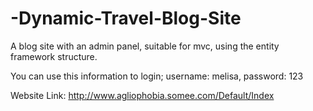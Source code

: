 # -Dynamic-Travel-Blog-Site

A blog site with an admin panel, suitable for mvc, using the entity framework structure.

You can use this information to login;
username: melisa, password: 123

Website Link: http://www.agliophobia.somee.com/Default/Index



